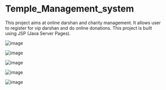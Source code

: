 # Temple_Management_system
This project aims at online darshan and charity management. 
It allows user to register for vip darshan and do online donations.
This project is built using JSP (Java Server Pages).

![image](https://github.com/Shraddha16092002/Temple_Management_system/assets/93763789/60571a31-c8fb-4470-b000-aaa0f6484188)

![image](https://github.com/Shraddha16092002/Temple_Management_system/assets/93763789/c5ecb698-fb33-4a84-ba60-389049b38053)

![image](https://github.com/Shraddha16092002/Temple_Management_system/assets/93763789/e6d1a13f-20a5-4760-bead-0478b9df864e)

![image](https://github.com/Shraddha16092002/Temple_Management_system/assets/93763789/be2f4ac7-acd9-4074-8fc0-214e282c8d60)

![image](https://github.com/Shraddha16092002/Temple_Management_system/assets/93763789/e7aa0c26-e04c-483f-84e9-7d6fa84654ff)

